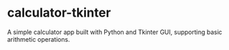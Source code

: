 # calculator-tkinter
A simple calculator app built with Python and Tkinter GUI, supporting basic arithmetic operations.
